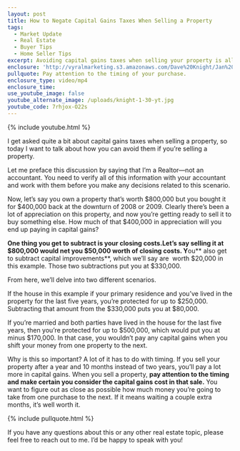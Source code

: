 ```yaml
---
layout: post
title: How to Negate Capital Gains Taxes When Selling a Property
tags:
  - Market Update
  - Real Estate
  - Buyer Tips
  - Home Seller Tips
excerpt: Avoiding capital gains taxes when selling your property is all about timing. Let me show you what I mean.
enclosure: 'http://vyralmarketing.s3.amazonaws.com/Dave%20Knight/Jan%202%20%284%29.mp4'
pullquote: Pay attention to the timing of your purchase.
enclosure_type: video/mp4
enclosure_time:
use_youtube_image: false
youtube_alternate_image: /uploads/knight-1-30-yt.jpg
youtube_code: 7rhjox-O22s
---
```



{% include youtube.html %}

I get asked quite a bit about capital gains taxes when selling a property, so today I want to talk about how you can avoid them if you’re selling a property.&nbsp;

Let me preface this discussion by saying that I’m a Realtor—not an accountant. You need to verify all of this information with your accountant and work with them before you make any decisions related to this scenario.&nbsp;

Now, let’s say you own a property that’s worth $800,000 but you bought it for $400,000 back at the downturn of 2008 or 2009. Clearly there’s been a lot of appreciation on this property, and now you’re getting ready to sell it to buy something else. How much of that $400,000 in appreciation will you end up paying in capital gains?

**One thing you get to subtract is your closing costs.**Let’s say selling it at $800,000 would net you $50,000 worth of closing costs. **Y******ou** also get to subtract capital improvements**, which we’ll say are &nbsp;worth $20,000 in this example. Those two subtractions put you at $330,000.&nbsp;

From here, we’ll delve into two different scenarios.&nbsp;

If the house in this example if your primary residence and you’ve lived in the property for the last five years, you’re protected for up to $250,000. Subtracting that amount from the $330,000 puts you at $80,000.

If you’re married and both parties have lived in the house for the last five years, then you’re protected for up to $500,000, which would put you at minus $170,000. In that case, you wouldn’t pay any capital gains when you shift your money from one property to the next.&nbsp;

Why is this so important? A lot of it has to do with timing. If you sell your property after a year and 10 months instead of two years, you’ll pay a lot more in capital gains. When you sell a property, **pay attention to the timing and make certain you consider the capital gains cost in that sale.** You want to figure out as close as possible how much money you’re going to take from one purchase to the next. If it means waiting a couple extra months, it’s well worth it.&nbsp;

{% include pullquote.html %}

If you have any questions about this or any other real estate topic, please feel free to reach out to me. I’d be happy to speak with you!
<br>&nbsp;